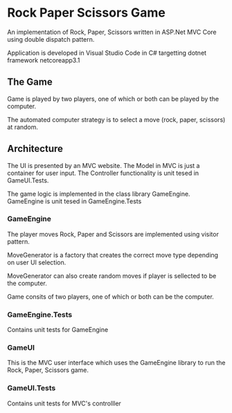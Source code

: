 # Rock Paper Scissors Game

An implementation of Rock, Paper, Scissors written in ASP.Net MVC Core using double dispatch pattern.

Application is developed in Visual Studio Code in C# targetting dotnet framework netcoreapp3.1

## The Game

Game is played by two players, one of which or both can be played by the computer.

The automated computer strategy is to select a move (rock, paper, scissors) at random.

## Architecture

The UI is presented by an MVC website. The Model in MVC is just a container for user input.
The Controller functionality is unit tesed in GameUI.Tests.

The game logic is implemented in the class library GameEngine. GameEngine is unit tesed in GameEngine.Tests

### GameEngine

The player moves Rock, Paper and Scissors are implemented using visitor pattern.

MoveGenerator is a factory that creates the correct move type depending on user UI selection.

MoveGenerator can also create random moves if player is sellected to be the computer.

Game consits of two players, one of which or both can be the computer.

### GameEngine.Tests

Contains unit tests for GameEngine

### GameUI

This is the MVC user interface which uses the GameEngine library to run the Rock, Paper, Scissors game.

### GameUI.Tests

Contains unit tests for MVC's controlller
